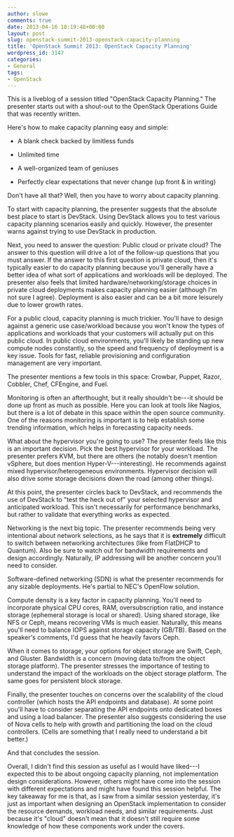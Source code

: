 ```yaml
---
author: slowe
comments: true
date: 2013-04-16 18:19:48+00:00
layout: post
slug: openstack-summit-2013-openstack-capacity-planning
title: 'OpenStack Summit 2013: OpenStack Capacity Planning'
wordpress_id: 3147
categories:
- General
tags:
- OpenStack
---
```


This is a liveblog of a session titled "OpenStack Capacity Planning." The presenter starts out with a shout-out to the OpenStack Operations Guide that was recently written.

Here's how to make capacity planning easy and simple:

* A blank check backed by limitless funds

* Unlimited time

* A well-organized team of geniuses

* Perfectly clear expectations that never change (up front & in writing)

Don't have all that? Well, then you have to worry about capacity planning.

To start with capacity planning, the presenter suggests that the absolute best place to start is DevStack. Using DevStack allows you to test various capacity planning scenarios easily and quickly. However, the presenter warns against trying to use DevStack in production.

Next, you need to answer the question: Public cloud or private cloud? The answer to this question will drive a lot of the follow-up questions that you must answer. If the answer to this first question is private cloud, then it's typically easier to do capacity planning because you'll generally have a better idea of what sort of applications and workloads will be deployed. The presenter also feels that limited hardware/networking/storage choices in private cloud deployments makes capacity planning easier (although I'm not sure I agree). Deployment is also easier and can be a bit more leisurely due to lower growth rates.

For a public cloud, capacity planning is much trickier. You'll have to design against a generic use case/workload because you won't know the types of applications and workloads that your customers will actually put on this public cloud. In public cloud environments, you'll likely be standing up new compute nodes constantly, so the speed and frequency of deployment is a key issue. Tools for fast, reliable provisioning and configuration management are very important.

The presenter mentions a few tools in this space: Crowbar, Puppet, Razor, Cobbler, Chef, CFEngine, and Fuel.

Monitoring is often an afterthought, but it really shouldn't be---it should be done up front as much as possible. Here you can look at tools like Nagios, but there is a lot of debate in this space within the open source community. One of the reasons monitoring is important is to help establish some trending information, which helps in forecasting capacity needs.

What about the hypervisor you're going to use? The presenter feels like this is an important decision. Pick the best hypervisor for your workload. The presenter prefers KVM, but there are others (he notably doesn't mention vSphere, but does mention Hyper-V---interesting). He recommends against mixed hypervisor/heterogeneous environments. Hypervisor decision will also drive some storage decisions down the road (among other things).

At this point, the presenter circles back to DevStack, and recommends the use of DevStack to "test the heck out of" your selected hypervisor and anticipated workload. This isn't necessarily for performance benchmarks, but rather to validate that everything works as expected.

Networking is the next big topic. The presenter recommends being very intentional about network selections, as he says that it is **extremely** difficult to switch between networking architectures (like from FlatDHCP to Quantum). Also be sure to watch out for bandwidth requirements and design accordingly. Naturally, IP addressing will be another concern you'll need to consider.

Software-defined networking (SDN) is what the presenter recommends for any sizable deployments. He's partial to NEC's OpenFlow solution.

Compute density is a key factor in capacity planning. You'll need to incorporate physical CPU cores, RAM, oversubscription ratio, and instance storage (ephemeral storage is local or shared). Using shared storage, like NFS or Ceph, means recovering VMs is much easier. Naturally, this means you'll need to balance IOPS against storage capacity (GB/TB). Based on the speaker's comments, I'd guess that he heavily favors Ceph.

When it comes to storage, your options for object storage are Swift, Ceph, and Gluster. Bandwidth is a concern (moving data to/from the object storage platform). The presenter stresses the importance of testing to understand the impact of the workloads on the object storage platform. The same goes for persistent block storage.

Finally, the presenter touches on concerns over the scalability of the cloud controller (which hosts the API endpoints and database). At some point you'll have to consider separating the API endpoints onto dedicated boxes and using a load balancer. The presenter also suggests considering the use of Nova cells to help with growth and partitioning the load on the cloud controllers. (Cells are something that I really need to understand a bit better.)

And that concludes the session.

Overall, I didn't find this session as useful as I would have liked---I expected this to be about ongoing capacity planning, not implementation design considerations. However, others might have come into the session with different expectations and might have found this session helpful. The key takeaway for me is that, as I saw from a similar session yesterday, it's just as important when designing an OpenStack implementation to consider the resource demands, workload needs, and similar requirements. Just because it's "cloud" doesn't mean that it doesn't still require some knowledge of how these components work under the covers.
